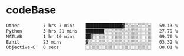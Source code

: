 # codeBase
<!--START_SECTION:waka-->

```txt
Other         7 hrs 7 mins    ██████████████▓░░░░░░░░░░   59.13 %
Python        3 hrs 21 mins   ███████░░░░░░░░░░░░░░░░░░   27.79 %
MATLAB        1 hr 10 mins    ██▒░░░░░░░░░░░░░░░░░░░░░░   09.76 %
Ezhil         23 mins         ▓░░░░░░░░░░░░░░░░░░░░░░░░   03.32 %
Objective-C   0 secs          ░░░░░░░░░░░░░░░░░░░░░░░░░   00.01 %
```

<!--END_SECTION:waka-->
